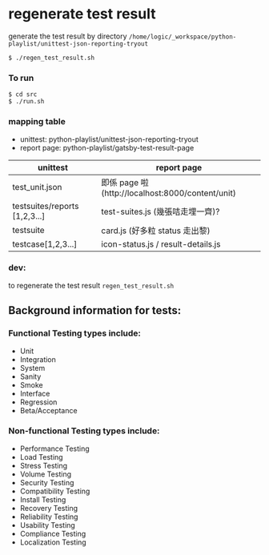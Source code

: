 # regenerate test result

generate the test result by directory `/home/logic/_workspace/python-playlist/unittest-json-reporting-tryout`

`$ ./regen_test_result.sh`

### To run
```
$ cd src
$ ./run.sh
```


### mapping table

- unittest: python-playlist/unittest-json-reporting-tryout
- report page: python-playlist/gatsby-test-result-page

| unittest      | report page |
| ------------- | ------------- |
| test_unit.json  | 即係 page 啦 (http://localhost:8000/content/unit) |
| testsuites/reports [1,2,3...]  | test-suites.js (幾張咭走埋一齊)?|
| testsuite  |  card.js (好多粒 status 走出黎) |
| testcase[1,2,3...] | icon-status.js / result-details.js |

### dev:
to regenerate the test result
`regen_test_result.sh`

## Background information for tests:

### Functional Testing types include:

- Unit
- Integration
- System
- Sanity
- Smoke
- Interface
- Regression
- Beta/Acceptance

### Non-functional Testing types include:

- Performance Testing
- Load Testing
- Stress Testing
- Volume Testing
- Security Testing
- Compatibility Testing
- Install Testing
- Recovery Testing
- Reliability Testing
- Usability Testing
- Compliance Testing
- Localization Testing